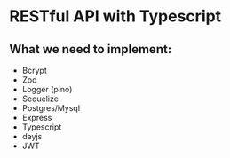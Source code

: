 # RESTful API with Typescript

## What we need to implement:

- Bcrypt
- Zod
- Logger (pino)
- Sequelize
- Postgres/Mysql
- Express
- Typescript
- dayjs
- JWT
